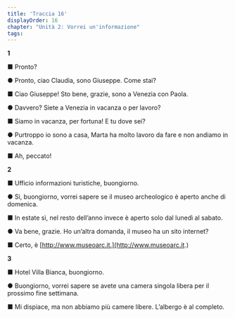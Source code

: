 ```yaml
---
title: 'Traccia 16'
displayOrder: 16
chapter: "Unità 2: Vorrei un'informazione"
tags:
---
```


**1**

■ Pronto?

● Pronto, ciao Claudia, sono Giuseppe. Come stai?

■ Ciao Giuseppe! Sto bene, grazie, sono a Venezia con Paola.

● Davvero? Siete a Venezia in vacanza o per lavoro?

■ Siamo in vacanza, per fortuna! E tu dove sei?

● Purtroppo io sono a casa, Marta ha molto lavoro da fare e non andiamo in vacanza.

■ Ah, peccato!

**2**

■ Ufficio informazioni turistiche, buongiorno.

● Sì, buongiorno, vorrei sapere se il museo archeologico è aperto anche di domenica.

■ In estate sì, nel resto dell’anno invece è aperto solo dal lunedì al sabato.

● Va bene, grazie. Ho un’altra domanda, il museo ha un sito internet?

■ Certo, è [http://www.museoarc.it.](http://www.museoarc.it.)

**3**

■ Hotel Villa Bianca, buongiorno.

● Buongiorno, vorrei sapere se avete una camera singola libera per il prossimo fine settimana.

■ Mi dispiace, ma non abbiamo più camere libere. L’albergo è al completo.
